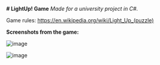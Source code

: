 **# LightUp! Game**
_Made for a university project in C#._

Game rules: https://en.wikipedia.org/wiki/Light_Up_(puzzle)


**Screenshots from the game:**

![image](https://github.com/hoftom/LightUp/assets/61198497/2b16485b-b5b2-4977-8942-b862affbf1d8)

![image](https://github.com/hoftom/LightUp/assets/61198497/5f518b36-045c-421e-94ba-0e35e0c00609)

